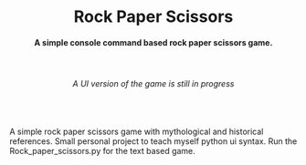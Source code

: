 <h1 align="center">Rock Paper Scissors</h1>
<h4 align="center">A simple console command based rock paper scissors game.</h4> <br>
<h6 align="center">A UI version of the game is still in progress</h6><br>

<br>
A simple rock paper scissors game with mythological and historical references. Small personal project to teach myself python ui syntax. Run the Rock_paper_scissors.py for the text based game.

